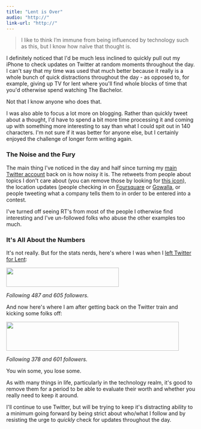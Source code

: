 ```yaml
---
title: "Lent is Over"
audio: "http://"
link-url: "http://"
---
```

<blockquote><p>I like to think I’m immune from being influenced by technology such as this, but I know how naïve that thought is.</p></blockquote>
<p>I definitely noticed that I'd be much less inclined to quickly pull out my iPhone to check updates on Twitter at random moments throughout the day. I can't say that my time was used that much better because it really is a whole bunch of quick distractions throughout the day - as opposed to, for example, giving up TV for lent where you'll find whole blocks of time that you'd otherwise spend watching The Bachelor.</p>
<p>Not that I know anyone who does that.</p>
<p>I was also able to focus a lot more on blogging. Rather than quickly tweet about a thought, I'd have to spend a bit more time processing it and coming up with something more interesting to say than what I could spit out in 140 characters. I'm not sure if it was better for anyone else, but I certainly enjoyed the challenge of longer form writing again.</p>
<h3>The Noise and the Fury</h3>
<p>The main thing I've noticed in the day and half since turning my <a href="http://www.twitter.com/ichris">main Twitter account</a> back on is how noisy it is. The retweets from people about topics I don't care about (you can remove those by looking for <a href="http://d.pr/mfs9">this icon</a>), the location updates (people checking in on <a href="http://foursquare.com/">Foursquare</a> or <a href="http://gowalla.com/">Gowalla</a>, or people tweeting what a company tells them to in order to be entered into a contest.</p>
<p>I've turned off seeing RT's from most of the people I otherwise find interesting and I've un-followed folks who abuse the other examples too much.</p>
<h3>It's All About the Numbers</h3>
<p>It's not really. But for the stats nerds, here's where I was when I <a href="/2011/03/08/giving-up-twitter-for-lent/">left Twitter for Lent</a>:</p>
<p><a href="https://chrisenns.com/wp-content/uploads/2011/03/twitteraccountdetails.jpg"><img src="https://chrisenns.com/wp-content/uploads/2011/03/twitteraccountdetails-300x51.jpg" alt="" title="twitteraccountdetails" width="300" height="51" class="aligncenter size-medium wp-image-19368" /></a></p>
<p><em>Following 487 and 605 followers.</em></p>
<p>And now here's where I am after getting back on the Twitter train and kicking some folks off:</p>
<p><img src="https://chrisenns.com/wp-content/uploads/2011/04/twitterafterlent.jpg" alt="" title="twitterafterlent" width="460" height="77" class="aligncenter size-full wp-image-19491" /></p>
<p><em>Following 378 and 601 followers.</em></p>
<p>You win some, you lose some.</p>
<p>As with many things in life, particularly in the technology realm, it's good to remove them for a period to be able to evaluate their worth and whether you really need to keep it around.</p>
<p>I'll continue to use Twitter, but will be trying to keep it's distracting ability to a minimum going forward by being strict about who/what I follow and by resisting the urge to <em>quickly</em> check for updates throughout the day.</p>
